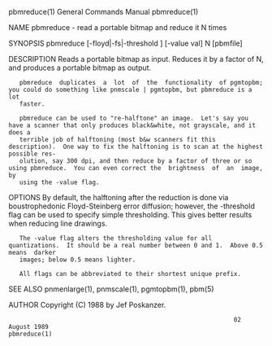 pbmreduce(1)                                                  General Commands Manual                                                 pbmreduce(1)

NAME
       pbmreduce - read a portable bitmap and reduce it N times

SYNOPSIS
       pbmreduce [-floyd|-fs|-threshold ] [-value val] N [pbmfile]

DESCRIPTION
       Reads a portable bitmap as input.  Reduces it by a factor of N, and produces a portable bitmap as output.

       pbmreduce  duplicates  a  lot  of  the  functionality  of pgmtopbm; you could do something like pnmscale | pgmtopbm, but pbmreduce is a lot
       faster.

       pbmreduce can be used to "re-halftone" an image.  Let's say you have a scanner that only produces black&white, not grayscale, and it does a
       terrible job of halftoning (most b&w scanners fit this description).  One way to fix the halftoning is to scan at the highest possible res‐
       olution, say 300 dpi, and then reduce by a factor of three or so using pbmreduce.  You can even correct the  brightness  of  an  image,  by
       using the -value flag.

OPTIONS
       By  default,  the  halftoning after the reduction is done via boustrophedonic Floyd-Steinberg error diffusion; however, the -threshold flag
       can be used to specify simple thresholding.  This gives better results when reducing line drawings.

       The -value flag alters the thresholding value for all quantizations.  It should be a real number between 0 and 1.  Above 0.5  means  darker
       images; below 0.5 means lighter.

       All flags can be abbreviated to their shortest unique prefix.

SEE ALSO
       pnmenlarge(1), pnmscale(1), pgmtopbm(1), pbm(5)

AUTHOR
       Copyright (C) 1988 by Jef Poskanzer.

                                                                  02 August 1989                                                      pbmreduce(1)

